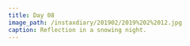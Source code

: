 ```yaml
---
title: Day 08
image_path: /instaxdiary/201902/2019%202%2012.jpg
caption: Reflection in a snowing night.
---
```


